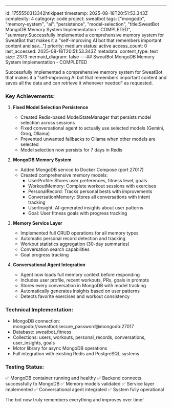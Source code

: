 ---
id: 1755550313342htikipaet
timestamp: 2025-08-18T20:51:53.343Z
complexity: 4
category: code
project: sweatbot
tags: ["mongodb", "memory-system", "ai", "persistence", "model-selection", "title:SweatBot MongoDB Memory System Implementation - COMPLETED", "summary:Successfully implemented a comprehensive memory system for SweatBot that makes it a "self-improving AI bot that remembers important content and sav..."]
priority: medium
status: active
access_count: 0
last_accessed: 2025-08-18T20:51:53.343Z
metadata:
  content_type: text
  size: 2373
  mermaid_diagram: false
---## SweatBot MongoDB Memory System Implementation - COMPLETED

Successfully implemented a comprehensive memory system for SweatBot that makes it a "self-improving AI bot that remembers important content and saves all the data and can retrieve it whenever needed" as requested.

### Key Achievements:

1. **Fixed Model Selection Persistence**
   - Created Redis-based ModelStateManager that persists model selection across sessions
   - Fixed conversational agent to actually use selected models (Gemini, Groq, Ollama)
   - Prevented unwanted fallbacks to Ollama when other models are selected
   - Model selection now persists for 7 days in Redis

2. **MongoDB Memory System**
   - Added MongoDB service to Docker Compose (port 27017)
   - Created comprehensive memory models:
     - UserProfile: Stores user preferences, fitness level, goals
     - WorkoutMemory: Complete workout sessions with exercises
     - PersonalRecord: Tracks personal bests with improvements
     - ConversationMemory: Stores all conversations with intent tracking
     - UserInsight: AI-generated insights about user patterns
     - Goal: User fitness goals with progress tracking

3. **Memory Service Layer**
   - Implemented full CRUD operations for all memory types
   - Automatic personal record detection and tracking
   - Workout statistics aggregation (30-day summaries)
   - Conversation search capabilities
   - Goal progress tracking

4. **Conversational Agent Integration**
   - Agent now loads full memory context before responding
   - Includes user profile, recent workouts, PRs, goals in prompts
   - Stores every conversation in MongoDB with model tracking
   - Automatically generates insights based on user patterns
   - Detects favorite exercises and workout consistency

### Technical Implementation:
- MongoDB connection: mongodb://sweatbot:secure_password@mongodb:27017
- Database: sweatbot_fitness
- Collections: users, workouts, personal_records, conversations, user_insights, goals
- Motor library for async MongoDB operations
- Full integration with existing Redis and PostgreSQL systems

### Testing Status:
✅ MongoDB container running and healthy
✅ Backend connects successfully to MongoDB
✅ Memory models validated
✅ Service layer implemented
✅ Conversational agent integrated
✅ System fully operational

The bot now truly remembers everything and improves over time!